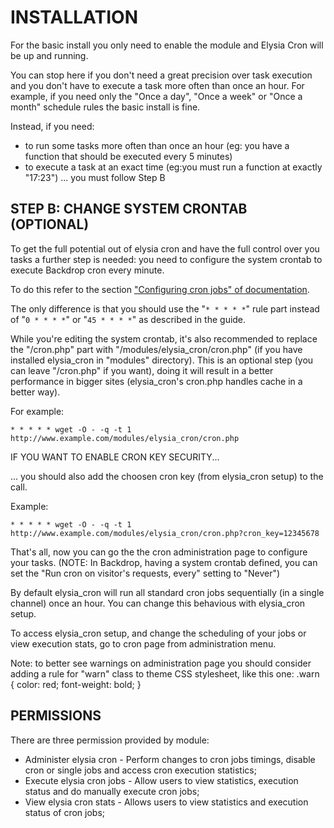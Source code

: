 INSTALLATION
============

For the basic install you only need to enable the module and Elysia Cron will be
up and running.

You can stop here if you don't need a great precision over task execution and
you don't have to execute a task more often than once an hour.
For example, if you need only the "Once a day", "Once a week" or "Once a month"
schedule rules the basic install is fine.

Instead, if you need:

- to run some tasks more often than once an hour (eg: you have a function that
  should be executed every 5 minutes)
- to execute a task at an exact time (eg:you must run a function at exactly
  "17:23")
... you must follow Step B

STEP B: CHANGE SYSTEM CRONTAB (OPTIONAL)
----------------------------------------

To get the full potential out of elysia cron and have the full control over you
tasks a further step is needed: you need to configure the system crontab to
execute Backdrop cron every minute.

To do this refer to the section ["Configuring cron jobs" of documentation](https://backdropcms.org/cron).

The only difference is that you should use the "`* * * * *`" rule part instead of
"`0 * * * *`" or "`45 * * * *`" as described in the guide.

While you're editing the system crontab, it's also recommended to replace the
"/cron.php" part with "/modules/elysia_cron/cron.php" (if you have
installed elysia_cron in "modules" directory).
This is an optional step (you can leave "/cron.php" if you want), doing it will
result in a better performance in bigger sites (elysia_cron's cron.php handles
cache in a better way).

For example:

`* * * * * wget -O - -q -t 1 http://www.example.com/modules/elysia_cron/cron.php`

IF YOU WANT TO ENABLE CRON KEY SECURITY...

... you should also add the choosen cron key (from elysia_cron setup) to the
call.

Example:

`* * * * * wget -O - -q -t 1 http://www.example.com/modules/elysia_cron/cron.php?cron_key=12345678`

That's all, now you can go the the cron administration page to configure your
tasks.
(NOTE: In Backdrop, having a system crontab defined, you can set the "Run cron on
visitor's requests, every" setting to "Never")

By default elysia_cron will run all standard cron jobs sequentially (in a
single channel) once an hour. You can change this behavious with elysia_cron
setup.

To access elysia_cron setup, and change the scheduling of your jobs or view
execution stats, go to cron page from administration menu.

Note: to better see warnings on administration page you should consider adding
a rule for "warn" class to theme CSS stylesheet, like this one: .warn { color:
red; font-weight: bold; }


PERMISSIONS
------------

There are three permission provided by module:

* Administer elysia cron - Perform changes to cron jobs timings, disable cron
 or single jobs and access cron execution statistics;
* Execute elysia cron jobs - Allow users to view statistics, execution status
 and do manually execute cron jobs;
* View elysia cron stats - Allows users to view statistics and execution status
 of cron jobs;
